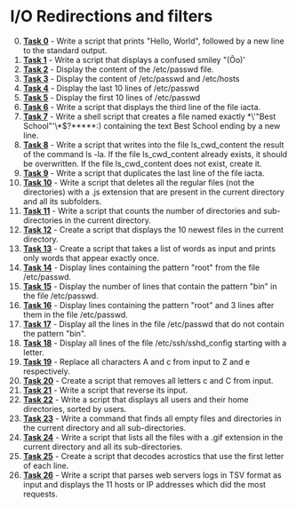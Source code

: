# I/O Redirections and filters

0. **[Task 0](./0-hello_world)** - Write a script that prints "Hello, World", followed by a new line to the standard output.
1. **[Task 1](./1-confused_smiley)** - Write a script that displays a confused smiley "(Ôo)'
2. **[Task 2](./2-hellofile)** - Display the content of the /etc/passwd file.
3. **[Task 3](./3-twofiles)** - Display the content of /etc/passwd and /etc/hosts
4. **[Task 4](./4-lastlines)** - Display the last 10 lines of /etc/passwd
5. **[Task 5](./5-firstlines)** - Display the first 10 lines of /etc/passwd
6. **[Task 6](./6-third_line)** - Write a script that displays the third line of the file iacta.
7. **[Task 7](./7-file)** - Write a shell script that creates a file named exactly \*\\'"Best School"\'\\*$\?\*\*\*\*\*:) containing the text Best School ending by a new line.
8. **[Task 8](./8-cwd_state)** - Write a script that writes into the file ls_cwd_content the result of the command ls -la. If the file ls_cwd_content already exists, it should be overwritten. If the file ls_cwd_content does not exist, create it.
9. **[Task 9](./9-duplicate_last_line)** - Write a script that duplicates the last line of the file iacta.
10. **[Task 10](./10-no_more_js)** - Write a script that deletes all the regular files (not the directories) with a .js extension that are present in the current directory and all its subfolders.
11. **[Task 11](./11-directories)** - Write a script that counts the number of directories and sub-directories in the current directory.
12. **[Task 12](./12-newest_files)** - Create a script that displays the 10 newest files in the current directory.
13. **[Task 13](./13-unique)** - Create a script that takes a list of words as input and prints only words that appear exactly once.
14. **[Task 14](./14-findthatword)** - Display lines containing the pattern "root" from the file /etc/passwd.
15. **[Task 15](./15-countthatword)** - Display the number of lines that contain the pattern "bin" in the file /etc/passwd.
16. **[Task 16](./16-whatsnext)** - Display lines containing the pattern "root" and 3 lines after them in the file /etc/passwd.
17. **[Task 17](./17-hidethisword)** - Display all the lines in the file /etc/passwd that do not contain the pattern "bin".
18. **[Task 18](./18-letteronly)** - Display all lines of the file /etc/ssh/sshd_config starting with a letter.
19. **[Task 19](./19-AZ)** - Replace all characters A and c from input to Z and e respectively.
20. **[Task 20](./20-hiago)** - Create a script that removes all letters c and C from input.
21. **[Task 21](./21-reverse)** - Write a script that reverse its input.
22. **[Task 22](./22-users_and_homes)** - Write a script that displays all users and their home directories, sorted by users.
23. **[Task 23](./23-empty_casks)** - Write a command that finds all empty files and directories in the current directory and all sub-directories.
24. **[Task 24](./24-gifs)** - Write a script that lists all the files with a .gif extension in the current directory and all its sub-directories.
25. **[Task 25](./25-acrostic)** - Create a script that decodes acrostics that use the first letter of each line.
26. **[Task 26](./26-the_biggest_fan)** - Write a script that parses web servers logs in TSV format as input and displays the 11 hosts or IP addresses which did the most requests.
